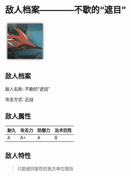 # 敌人档案————不歇的“遮目”

![不歇的“遮目”](./eneIcons/不歇的“遮目”.png)

## 敌人档案

敌人名称: 不歇的“遮目”

攻击方式: 近战

## 敌人属性

| 耐久      | 攻击力  | 防御力 | 法术抗性 |
|---------|------|-----|------|
| A | A+ | A | B |

## 敌人特性
> 只能被同属性的我方单位阻挡
